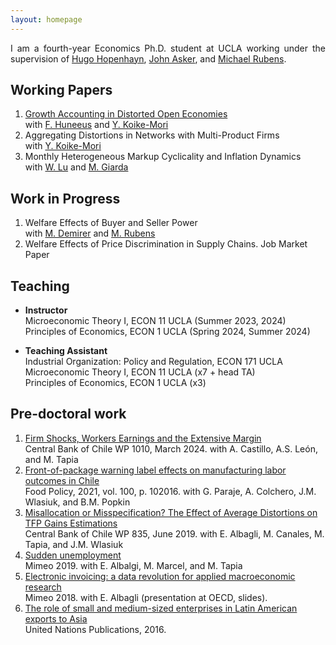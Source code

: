```yaml
---
layout: homepage
---
```


<p align="justify">
I am a fourth-year Economics Ph.D. student at UCLA working under the supervision of <a href="https://hopenhayn.weebly.com/"> Hugo Hopenhayn</a>, <a href="http://www.johnasker.com/">   John Asker</a>, and <a href="https://michaelrubens.github.io/"> Michael Rubens</a>.
</p>

## Working Papers

1. <a href="https://amartner.github.io/trade_markups_v21032024.pdf"> Growth Accounting in Distorted Open Economies</a> <br> 
with <a href="https://www.fedehuneeus.com/"> F. Huneeus</a>   and <a href="https://yasutakakoike-mori.com/"> Y. Koike-Mori</a>
2. Aggregating Distortions in Networks with Multi-Product Firms <br>
with <a href="https://yasutakakoike-mori.com/"> Y. Koike-Mori</a>
3. Monthly Heterogeneous Markup Cyclicality and Inflation Dynamics <br>
with <a href="https://jianyulu.weebly.com/"> W. Lu</a>  and <a href="https://www.mariogiarda.com/"> M. Giarda</a>  

## Work in Progress
1. Welfare Effects of Buyer and Seller Power <br>
with  <a href="https://www.mertdemirer.com/ "> M. Demirer</a>     and    <a href="https://michaelrubens.github.io/"> M. Rubens</a>  
2. Welfare Effects of Price Discrimination in Supply Chains. Job Market Paper <be>

## Teaching
- **Instructor**<br>
Microeconomic Theory I, ECON 11 UCLA (Summer 2023, 2024)<br>
Principles of Economics, ECON 1 UCLA (Spring 2024, Summer 2024)

- **Teaching Assistant** <br>
Industrial Organization: Policy and Regulation, ECON 171 UCLA <br>
Microeconomic Theory I, ECON 11 UCLA (x7 + head TA) <br>
Principles of Economics, ECON 1 UCLA (x3)

## Pre-doctoral work
1. <a href="https://www.bcentral.cl/documents/33528/133326/DTBC_1010.pdf/c65a2cc0-e74c-a3aa-28ba-551f0e0e38d4?t=1710187683974">Firm Shocks, Workers Earnings and the Extensive Margin</a> <br> 
Central Bank of Chile WP 1010, March 2024. with A. Castillo, A.S. León, and M. Tapia
2. <a href="https://www.sciencedirect.com/science/article/pii/S0306919220302220">Front-of-package warning label effects on manufacturing labor outcomes in Chile</a> <br>
Food Policy, 2021, vol. 100, p. 102016. with G. Paraje, A. Colchero, J.M. Wlasiuk, and B.M. Popkin
3. <a href="https://www.bcentral.cl/documents/33528/133326/dtbc835.pdf/e7b4b638-ea7d-fe32-e360-4f79ece2edf4?t=1655149225333">Misallocation or Misspecification? The Effect of Average Distortions on TFP Gains Estimations</a> <br> 
Central Bank of Chile WP 835, June 2019. with E. Albagli, M. Canales, M. Tapia, and J.M. Wlasiuk
4. <a href="https://sistemas.colmex.mx/Reportes/LACEALAMES/LACEA-LAMES2019_paper_79.pdf">Sudden unemployment</a> <br> 
Mimeo 2019. with E. Albalgi, M. Marcel, and M. Tapia
5. <a href="https://www.oecd.org/naec/new-economic-policymaking/Albagli_VAT%20data_presentation.pdf">Electronic invoicing: a data revolution for applied macroeconomic research</a> <br> 
Mimeo 2018. with E. Albagli (presentation at OECD, slides).
6. <a href="https://www.un-ilibrary.org/content/books/9789210572187c007">The role of small and medium-sized enterprises in Latin American exports to Asia</a> <br> 
United Nations Publications, 2016.






